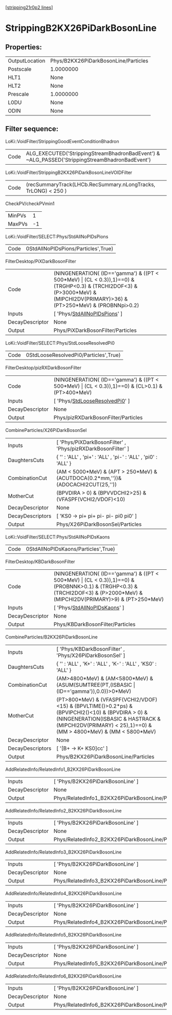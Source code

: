 [[stripping21r0p2 lines]](./stripping21r0p2-index)

# StrippingB2KX26PiDarkBosonLine

## Properties:

|                |                                      |
|----------------|--------------------------------------|
| OutputLocation | Phys/B2KX26PiDarkBosonLine/Particles |
| Postscale      | 1.0000000                            |
| HLT1           | None                                 |
| HLT2           | None                                 |
| Prescale       | 1.0000000                            |
| L0DU           | None                                 |
| ODIN           | None                                 |

## Filter sequence:

LoKi::VoidFilter/StrippingGoodEventConditionBhadron

|      |                                                                                                |
|------|------------------------------------------------------------------------------------------------|
| Code | ALG_EXECUTED('StrippingStreamBhadronBadEvent') & ~ALG_PASSED('StrippingStreamBhadronBadEvent') |

LoKi::VoidFilter/StrippingB2KX26PiDarkBosonLineVOIDFilter

|      |                                                                |
|------|----------------------------------------------------------------|
| Code | (recSummaryTrack(LHCb.RecSummary.nLongTracks, TrLONG) \< 250 ) |

CheckPV/checkPVmin1

|        |     |
|--------|-----|
| MinPVs | 1   |
| MaxPVs | -1  |

LoKi::VoidFilter/SELECT:Phys/StdAllNoPIDsPions

|      |                                     |
|------|-------------------------------------|
| Code | 0StdAllNoPIDsPions/Particles',True) |

FilterDesktop/PiXDarkBosonFilter

|                 |                                                                                                                                                                                         |
|-----------------|-----------------------------------------------------------------------------------------------------------------------------------------------------------------------------------------|
| Code            | (NINGENERATION( (ID=='gamma') & ((PT \< 500\*MeV) \| (CL \< 0.3)),1)==0) & (TRGHP\<0.3) & (TRCHI2DOF\<3) & (P\>3000\*MeV) & (MIPCHI2DV(PRIMARY)\>36) & (PT\>250\*MeV) & (PROBNNpi\>0.2) |
| Inputs          | [ 'Phys/[StdAllNoPIDsPions](./stripping21r0p2-commonparticles-stdallnopidspions)' ]                                                                                                   |
| DecayDescriptor | None                                                                                                                                                                                    |
| Output          | Phys/PiXDarkBosonFilter/Particles                                                                                                                                                       |

LoKi::VoidFilter/SELECT:Phys/StdLooseResolvedPi0

|      |                                       |
|------|---------------------------------------|
| Code | 0StdLooseResolvedPi0/Particles',True) |

FilterDesktop/pizRXDarkBosonFilter

|                 |                                                                                                       |
|-----------------|-------------------------------------------------------------------------------------------------------|
| Code            | (NINGENERATION( (ID=='gamma') & ((PT \< 500\*MeV) \| (CL \< 0.3)),1)==0) & (CL\>0.1) & (PT\>400\*MeV) |
| Inputs          | [ 'Phys/[StdLooseResolvedPi0](./stripping21r0p2-commonparticles-stdlooseresolvedpi0)' ]             |
| DecayDescriptor | None                                                                                                  |
| Output          | Phys/pizRXDarkBosonFilter/Particles                                                                   |

CombineParticles/X26PiDarkBosonSel

|                  |                                                                                       |
|------------------|---------------------------------------------------------------------------------------|
| Inputs           | [ 'Phys/PiXDarkBosonFilter' , 'Phys/pizRXDarkBosonFilter' ]                         |
| DaughtersCuts    | { '' : 'ALL' , 'pi+' : 'ALL' , 'pi-' : 'ALL' , 'pi0' : 'ALL' }                        |
| CombinationCut   | (AM \< 5000\*MeV) & (APT \> 250\*MeV) & (ACUTDOCA(0.2\*mm,''))& (ADOCACHI2CUT(25,'')) |
| MotherCut        | (BPVDIRA \> 0) & (BPVVDCHI2\>25) & (VFASPF(VCHI2/VDOF)\<10)                           |
| DecayDescriptor  | None                                                                                  |
| DecayDescriptors | [ 'KS0 -\> pi+ pi+ pi- pi- pi0 pi0' ]                                               |
| Output           | Phys/X26PiDarkBosonSel/Particles                                                      |

LoKi::VoidFilter/SELECT:Phys/StdAllNoPIDsKaons

|      |                                     |
|------|-------------------------------------|
| Code | 0StdAllNoPIDsKaons/Particles',True) |

FilterDesktop/KBDarkBosonFilter

|                 |                                                                                                                                                                                       |
|-----------------|---------------------------------------------------------------------------------------------------------------------------------------------------------------------------------------|
| Code            | (NINGENERATION( (ID=='gamma') & ((PT \< 500\*MeV) \| (CL \< 0.3)),1)==0) & (PROBNNK\>0.1) & (TRGHP\<0.3) & (TRCHI2DOF\<3) & (P\>2000\*MeV) & (MIPCHI2DV(PRIMARY)\>9) & (PT\>250\*MeV) |
| Inputs          | [ 'Phys/[StdAllNoPIDsKaons](./stripping21r0p2-commonparticles-stdallnopidskaons)' ]                                                                                                 |
| DecayDescriptor | None                                                                                                                                                                                  |
| Output          | Phys/KBDarkBosonFilter/Particles                                                                                                                                                      |

CombineParticles/B2KX26PiDarkBosonLine

|                  |                                                                                                                                                                                                                        |
|------------------|------------------------------------------------------------------------------------------------------------------------------------------------------------------------------------------------------------------------|
| Inputs           | [ 'Phys/KBDarkBosonFilter' , 'Phys/X26PiDarkBosonSel' ]                                                                                                                                                              |
| DaughtersCuts    | { '' : 'ALL' , 'K+' : 'ALL' , 'K-' : 'ALL' , 'KS0' : 'ALL' }                                                                                                                                                           |
| CombinationCut   | (AM\>4800\*MeV) & (AM\<5800\*MeV) & (ASUM(SUMTREE(PT,(ISBASIC \| (ID=='gamma')),0.0))\>0\*MeV)                                                                                                                         |
| MotherCut        | (PT\>800\*MeV) & (VFASPF(VCHI2/VDOF)\<15) & (BPVLTIME()\>0.2\*ps) & (BPVIPCHI2()\<10) & (BPVDIRA \> 0) & (NINGENERATION(ISBASIC & HASTRACK & (MIPCHI2DV(PRIMARY) \< 25),1)==0) & (MM \> 4800\*MeV) & (MM \< 5800\*MeV) |
| DecayDescriptor  | None                                                                                                                                                                                                                   |
| DecayDescriptors | [ '[B+ -\> K+ KS0]cc' ]                                                                                                                                                                                            |
| Output           | Phys/B2KX26PiDarkBosonLine/Particles                                                                                                                                                                                   |

AddRelatedInfo/RelatedInfo1_B2KX26PiDarkBosonLine

|                 |                                                   |
|-----------------|---------------------------------------------------|
| Inputs          | [ 'Phys/B2KX26PiDarkBosonLine' ]                |
| DecayDescriptor | None                                              |
| Output          | Phys/RelatedInfo1_B2KX26PiDarkBosonLine/Particles |

AddRelatedInfo/RelatedInfo2_B2KX26PiDarkBosonLine

|                 |                                                   |
|-----------------|---------------------------------------------------|
| Inputs          | [ 'Phys/B2KX26PiDarkBosonLine' ]                |
| DecayDescriptor | None                                              |
| Output          | Phys/RelatedInfo2_B2KX26PiDarkBosonLine/Particles |

AddRelatedInfo/RelatedInfo3_B2KX26PiDarkBosonLine

|                 |                                                   |
|-----------------|---------------------------------------------------|
| Inputs          | [ 'Phys/B2KX26PiDarkBosonLine' ]                |
| DecayDescriptor | None                                              |
| Output          | Phys/RelatedInfo3_B2KX26PiDarkBosonLine/Particles |

AddRelatedInfo/RelatedInfo4_B2KX26PiDarkBosonLine

|                 |                                                   |
|-----------------|---------------------------------------------------|
| Inputs          | [ 'Phys/B2KX26PiDarkBosonLine' ]                |
| DecayDescriptor | None                                              |
| Output          | Phys/RelatedInfo4_B2KX26PiDarkBosonLine/Particles |

AddRelatedInfo/RelatedInfo5_B2KX26PiDarkBosonLine

|                 |                                                   |
|-----------------|---------------------------------------------------|
| Inputs          | [ 'Phys/B2KX26PiDarkBosonLine' ]                |
| DecayDescriptor | None                                              |
| Output          | Phys/RelatedInfo5_B2KX26PiDarkBosonLine/Particles |

AddRelatedInfo/RelatedInfo6_B2KX26PiDarkBosonLine

|                 |                                                   |
|-----------------|---------------------------------------------------|
| Inputs          | [ 'Phys/B2KX26PiDarkBosonLine' ]                |
| DecayDescriptor | None                                              |
| Output          | Phys/RelatedInfo6_B2KX26PiDarkBosonLine/Particles |
